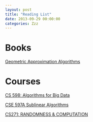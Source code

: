```yaml
---
layout: post
title: "Reading List"
date: 2013-09-29 00:00:00
categories: Zzz
---
```


# Books

[Geometric Approximation Algorithms
](http://citeseerx.ist.psu.edu/viewdoc/download?doi=10.1.1.110.9927&rep=rep1&type=pdf)

# Courses

[CS 598: Algorithms for Big Data](https://courses.engr.illinois.edu/cs598csc/fa2014/)

[CSE 597A Sublinear Algorithms](http://www.cse.psu.edu/~sxr48/sublinear-course/)

[CS271: RANDOMNESS & COMPUTATION](http://www.cs.berkeley.edu/~sinclair/cs271/f11.html)